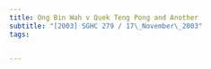 ```yaml
---
title: Ong Bin Wah v Quek Teng Pong and Another 
subtitle: "[2003] SGHC 279 / 17\_November\_2003"
tags:


---
```


